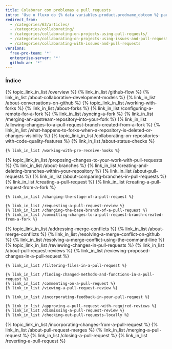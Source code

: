 ```yaml
---
title: Colaborar com problemas e pull requests
intro: 'Use o fluxo do {% data variables.product.prodname_dotcom %} para rastrear e discutir alterações em problemas e também para propor e revisar alterações em pull requests.'
redirect_from:
  - /categories/63/articles/
  - /categories/collaborating/
  - /categories/collaborating-on-projects-using-pull-requests/
  - /categories/collaborating-on-projects-using-issues-and-pull-requests/
  - /categories/collaborating-with-issues-and-pull-requests
versions:
  free-pro-team: '*'
  enterprise-server: '*'
  github-ae: '*'
---
```



### Índice

{% topic_link_in_list /overview %}
    {% link_in_list /github-flow %}
    {% link_in_list /about-collaborative-development-models %}
    {% link_in_list /about-conversations-on-github %}
{% topic_link_in_list /working-with-forks %}
    {% link_in_list /about-forks %}
    {% link_in_list /configuring-a-remote-for-a-fork %}
    {% link_in_list /syncing-a-fork %}
    {% link_in_list /merging-an-upstream-repository-into-your-fork %}
    {% link_in_list /allowing-changes-to-a-pull-request-branch-created-from-a-fork %}
    {% link_in_list /what-happens-to-forks-when-a-repository-is-deleted-or-changes-visibility %}
{% topic_link_in_list /collaborating-on-repositories-with-code-quality-features %}
    {% link_in_list /about-status-checks %}
<!-- if enterpriseServerVersions contains currentVersion -->
    {% link_in_list /working-with-pre-receive-hooks %}
<!-- endif -->
{% topic_link_in_list /proposing-changes-to-your-work-with-pull-requests %}
    {% link_in_list /about-branches %}
    {% link_in_list /creating-and-deleting-branches-within-your-repository %}
    {% link_in_list /about-pull-requests %}
    {% link_in_list /about-comparing-branches-in-pull-requests %}
    {% link_in_list /creating-a-pull-request %}
    {% link_in_list /creating-a-pull-request-from-a-fork %}
<!-- if currentVersion == "free-pro-team@latest" or currentVersion ver_gt "enterprise-server@2.16" -->
    {% link_in_list /changing-the-stage-of-a-pull-request %}
<!-- endif -->
    {% link_in_list /requesting-a-pull-request-review %}
    {% link_in_list /changing-the-base-branch-of-a-pull-request %}
    {% link_in_list /committing-changes-to-a-pull-request-branch-created-from-a-fork %}
{% topic_link_in_list /addressing-merge-conflicts %}
    {% link_in_list /about-merge-conflicts %}
    {% link_in_list /resolving-a-merge-conflict-on-github %}
    {% link_in_list /resolving-a-merge-conflict-using-the-command-line %}
{% topic_link_in_list /reviewing-changes-in-pull-requests %}
    {% link_in_list /about-pull-request-reviews %}
    {% link_in_list /reviewing-proposed-changes-in-a-pull-request %}
<!-- if currentVersion == "free-pro-team@latest" or currentVersion ver_gt "enterprise-server@2.15" -->
    {% link_in_list /filtering-files-in-a-pull-request %}
<!-- endif -->
    {% link_in_list /finding-changed-methods-and-functions-in-a-pull-request %}
    {% link_in_list /commenting-on-a-pull-request %}
    {% link_in_list /viewing-a-pull-request-review %}
<!-- if currentVersion == "free-pro-team@latest" or currentVersion ver_gt "enterprise-server@2.16" -->
    {% link_in_list /incorporating-feedback-in-your-pull-request %}
<!-- endif -->
    {% link_in_list /approving-a-pull-request-with-required-reviews %}
    {% link_in_list /dismissing-a-pull-request-review %}
    {% link_in_list /checking-out-pull-requests-locally %}
{% topic_link_in_list /incorporating-changes-from-a-pull-request %}
    {% link_in_list /about-pull-request-merges %}
    {% link_in_list /merging-a-pull-request %}
    {% link_in_list /closing-a-pull-request %}
    {% link_in_list /reverting-a-pull-request %}
